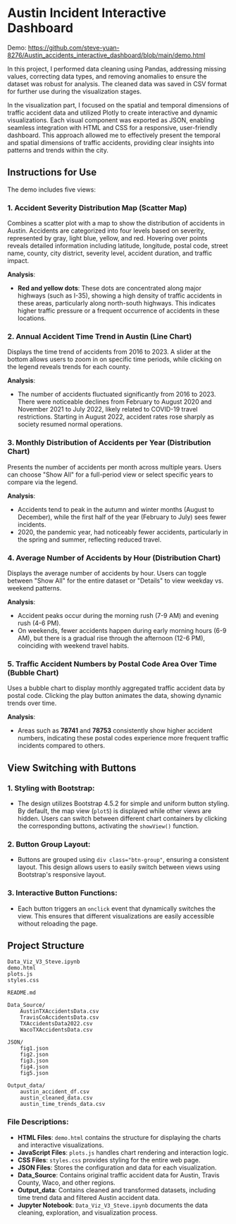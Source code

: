 # Austin Incident Interactive Dashboard

Demo: https://github.com/steve-yuan-8276/Austin_accidents_interactive_dashboard/blob/main/demo.html

In this project, I performed data cleaning using Pandas, addressing missing values, correcting data types, and removing anomalies to ensure the dataset was robust for analysis. The cleaned data was saved in CSV format for further use during the visualization stages.

In the visualization part, I focused on the spatial and temporal dimensions of traffic accident data and utilized Plotly to create interactive and dynamic visualizations. Each visual component was exported as JSON, enabling seamless integration with HTML and CSS for a responsive, user-friendly dashboard. This approach allowed me to effectively present the temporal and spatial dimensions of traffic accidents, providing clear insights into patterns and trends within the city.

## Instructions for Use

The demo includes five views:

### 1. Accident Severity Distribution Map (Scatter Map)

Combines a scatter plot with a map to show the distribution of accidents in Austin. Accidents are categorized into four levels based on severity, represented by gray, light blue, yellow, and red. Hovering over points reveals detailed information including latitude, longitude, postal code, street name, county, city district, severity level, accident duration, and traffic impact.

**Analysis**:

- **Red and yellow dots**: These dots are concentrated along major highways (such as I-35), showing a high density of traffic accidents in these areas, particularly along north-south highways. This indicates higher traffic pressure or a frequent occurrence of accidents in these locations.

### 2. Annual Accident Time Trend in Austin (Line Chart)

Displays the time trend of accidents from 2016 to 2023. A slider at the bottom allows users to zoom in on specific time periods, while clicking on the legend reveals trends for each county.

**Analysis**:

- The number of accidents fluctuated significantly from 2016 to 2023. There were noticeable declines from February to August 2020 and November 2021 to July 2022, likely related to COVID-19 travel restrictions. Starting in August 2022, accident rates rose sharply as society resumed normal operations.

### 3. Monthly Distribution of Accidents per Year (Distribution Chart)

Presents the number of accidents per month across multiple years. Users can choose "Show All" for a full-period view or select specific years to compare via the legend.

**Analysis**:

- Accidents tend to peak in the autumn and winter months (August to December), while the first half of the year (February to July) sees fewer incidents.
- 2020, the pandemic year, had noticeably fewer accidents, particularly in the spring and summer, reflecting reduced travel.

### 4. Average Number of Accidents by Hour (Distribution Chart)

Displays the average number of accidents by hour. Users can toggle between "Show All" for the entire dataset or "Details" to view weekday vs. weekend patterns.

**Analysis**:

- Accident peaks occur during the morning rush (7-9 AM) and evening rush (4-6 PM).
- On weekends, fewer accidents happen during early morning hours (6-9 AM), but there is a gradual rise through the afternoon (12-6 PM), coinciding with weekend travel habits.

### 5. Traffic Accident Numbers by Postal Code Area Over Time (Bubble Chart)

Uses a bubble chart to display monthly aggregated traffic accident data by postal code. Clicking the play button animates the data, showing dynamic trends over time.

**Analysis**:

- Areas such as **78741** and **78753** consistently show higher accident numbers, indicating these postal codes experience more frequent traffic incidents compared to others.

## View Switching with Buttons

### 1. **Styling with Bootstrap**:

- The design utilizes Bootstrap 4.5.2 for simple and uniform button styling. By default, the map view (`plot5`) is displayed while other views are hidden. Users can switch between different chart containers by clicking the corresponding buttons, activating the `showView()` function.

### 2. **Button Group Layout**:

- Buttons are grouped using `div class="btn-group"`, ensuring a consistent layout. This design allows users to easily switch between views using Bootstrap's responsive layout.

### 3. **Interactive Button Functions**:

- Each button triggers an `onclick` event that dynamically switches the view. This ensures that different visualizations are easily accessible without reloading the page.

## Project Structure
    

    
    Data_Viz_V3_Steve.ipynb
    demo.html
    plots.js
    styles.css
    
    README.md
    
    Data_Source/
        AustinTXAccidentsData.csv
        TravisCoAccidentsData.csv
        TXAccidentsData2022.csv
        WacoTXAccidentsData.csv
    
    JSON/
        fig1.json
        fig2.json
        fig3.json
        fig4.json
        fig5.json
    
    Output_data/
        austin_accident_df.csv
        austin_cleaned_data.csv
        austin_time_trends_data.csv
    

### File Descriptions:

- **HTML Files**: `demo.html` contains the structure for displaying the charts and interactive visualizations.
- **JavaScript Files**: `plots.js` handles chart rendering and interaction logic.
- **CSS Files**: `styles.css` provides styling for the entire web page.
- **JSON Files**: Stores the configuration and data for each visualization.
- **Data_Source**: Contains original traffic accident data for Austin, Travis County, Waco, and other regions.
- **Output_data**: Contains cleaned and transformed datasets, including time trend data and filtered Austin accident data.
- **Jupyter Notebook**: `Data_Viz_V3_Steve.ipynb` documents the data cleaning, exploration, and visualization process.



